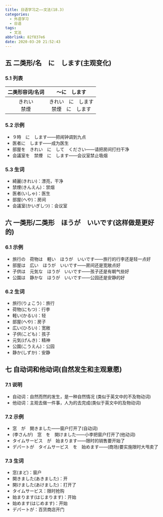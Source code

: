 ```yaml
---
title: 日语学习之——文法(18.3)
categories:
  - 外语学习
  - 日语
tags:
  - 文法
abbrlink: 82f837e6
date: 2020-03-20 21:52:43
---
```

## 五 二类形/名　に　します(主观变化)

### 5.1 列表

|  二类形容词/名词   |                ～に　します                |
| :----------------: | :----------------------------------------: |
| きれい<br>禁煙<br> | きれい　に　します<br>禁煙　に　します<br> |

<!--more-->

### 5.2 示例

* ９時　に　します——把闹钟调到九点
* 医者に　します——成为医生
* 部屋を　きれい　に　して　ください——请把房间打扫干净
* 会議室を　禁煙　に　します——会议室禁止吸烟

### 5.3 生词

* 綺麗(きれい)：漂亮，干净
* 禁煙(きんえん)：禁烟
* 医者(いしゃ)：医生
* 部屋(へや)：房间
* 会議室(かいぎしつ)：会议室

## 六 一类形/二类形　ほうが　いいです(这样做是更好的)

### 6.1 示例

* 旅行の　荷物は　軽い　ほうが　いいです——旅行的行李还是轻一点好
* 部屋は　広い　ほうが　いいです——房间还是宽敞点好
* 子供は　元気な　ほうが　いいです——孩子还是有朝气些好
* 公園は　静かな　ほうが　いいです——公园还是安静的好

### 6.2 生词

* 旅行(りょこう)：旅行
* 荷物(にもつ)：行李
* 軽い(かるい)：轻
* 部屋(へや)：房子
* 広い(ひろい)：宽敞
* 子供(こども)：孩子
* 元気(げんき)：精神
* 公園(こうえん)：公园
* 静か(しずか)：安静

## 七 自动词和他动词(自然发生和主观意愿)
### 7.1 说明

* 自动词：自然而然的发生，是一种自然情况 (类似于英文中的不及物动词)
* 他动词：主观去做一件事，人为的去完成(类似于英文中的及物动词)

### 7.2 示例

* 窓　が　開きました——窗户打开了(自动词)
* (李さんが)　窓　を　開けました——小李把窗户打开了(他动词)
* タイムサービス　が　始まります——限时的销售要开始了
* デパートが　タイムサービス　を　始めます——(商场)要实施限时大甩卖了

### 7.3 生词

* 窓(まど)：窗户
* 開きました(あきました)：开
* 開けました(あけました)：打开了
* タイムサービス：限时抢购
* 始まります(はじまります)：开始
* 始めます(はじめます)：开始
* デパートが：百货商店开门
